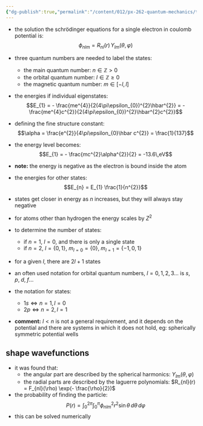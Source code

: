 ```yaml
---
{"dg-publish":true,"permalink":"/content/012/px-262-quantum-mechanics/term-1/f-3-d-systems/px-262-f7-properties-of-hydrogen-like-atoms/","noteIcon":"1","created":"2024-11-25T10:50:32.000+00:00","updated":"2024-11-26T01:08:31.595+00:00"}
---
```


- the solution the schrödinger equations for a single electron in coulomb potential is: 
  $$\phi_{nlm} = R_{nl}(r) \,Y_{lm}(\theta,\varphi)$$
- three quantum numbers are needed to label the states:
	- the main quantum number: $n\in \mathbb{Z}>0$
	- the orbital quantum number: $l \in \mathbb{Z} \geq 0$
	- the magnetic quantum number: $m \in [-l,l]$
- the energies if individual eigenstates: 
  $$E_{1} = - \frac{me^{4}}{2(4\pi\epsilon_{0})^{2}\hbar^{2}} = - \frac{me^{4}c^{2}}{2(4\pi\epsilon_{0})^{2}\hbar^{2}c^{2}}$$
- defining the fine structure constant:
  $$\alpha = \frac{e^{2}}{4\pi\epsilon_{0}\hbar c^{2}} = \frac{1}{137}$$
- the energy level becomes: 
  $$E_{1} = - \frac{mc^{2}\alpha^{2}}{2} = -13.6\,eV$$
- **note:** the energy is negative as the electron is bound inside the atom
- the energies for other states: 
  $$E_{n} = E_{1} \frac{1}{n^{2}}$$
- states get closer in energy as $n$ increases, but they will always stay negative
- for atoms other than hydrogen the energy scales by $Z^{2}$
- to determine the  number of states: 
	- if $n=1$, $l=0$, and there is only a single state
	- if $n=2$, $l= \{0,1\}$, ${} m_{l=0}=\{0\}, \; m_{l=1}=\{-1,0,1\} {}$
- for a given $l$, there are $2l+1$ states
- an often used notation for orbital quantum numbers, $l=0,1,2,3\dots$ is $s,\;p,\;d,\;f\dots$
- the notation for states:
	- $1s \Leftrightarrow n=1,l=0$ 
	- $2p \Leftrightarrow n=2,l=1$ 

- **comment:** $l<n$ is not a general requirement, and it depends on the potential and there are systems in which it does not hold, eg: spherically symmetric potential wells
## shape wavefunctions
- it was found that:
	- the angular part are described by the spherical harmonics: $Y_{lm}(\theta,\varphi)$
	- the radial parts are described by the laguerre polynomials: $R_{nl}(r) = F_{nl}(\rho) \exp(- \frac{\rho}{2})$
- the probability of finding the particle: 
  $$P(r) = \int_{0}^{2\pi}\int_{0}^{\pi} \phi^{2}_{nlm} r^{2}\sin\theta\,d\theta\,d\varphi$$
- this can be solved numerically
